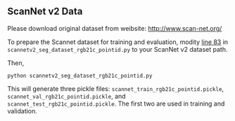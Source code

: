 ## ScanNet v2 Data

Please download original dataset from weibsite: <a href="http://www.scan-net.org/">http://www.scan-net.org/</a>

To prepare the Scannet dataset for training and evaluation, modity [line 83](https://github.com/IRMVLab/SIConv/blob/e2609e4cb97ab14a4a8758edf04712a410df1dfd/scannet/scannetv2_seg_dataset_rgb21c_pointid.py#L83) in `scannetv2_seg_dataset_rgb21c_pointid.py` to your ScanNet v2 dataset path.

Then,

```
python scannetv2_seg_dataset_rgb21c_pointid.py
```

This will generate three pickle files: `scannet_train_rgb21c_pointid.pickle`, `scannet_val_rgb21c_pointid.pickle`, and `scannet_test_rgb21c_pointid.pickle`. The first two are used in training and validation.
